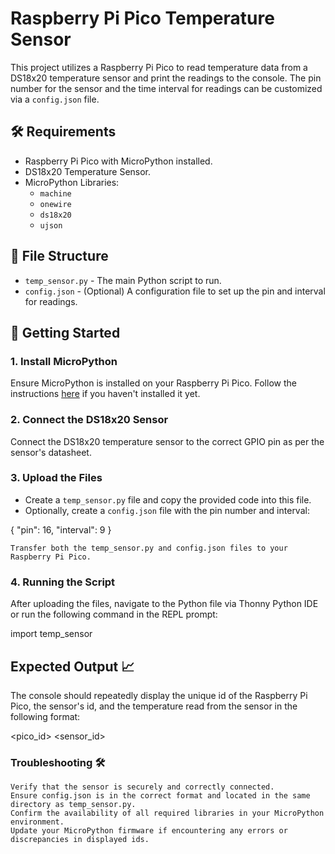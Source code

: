 # Raspberry Pi Pico Temperature Sensor

This project utilizes a Raspberry Pi Pico to read temperature data from a DS18x20 temperature sensor and print the readings to the console. The pin number for the sensor and the time interval for readings can be customized via a `config.json` file.

## 🛠️ Requirements

- Raspberry Pi Pico with MicroPython installed.
- DS18x20 Temperature Sensor.
- MicroPython Libraries:
  - `machine`
  - `onewire`
  - `ds18x20`
  - `ujson`
  
## 📁 File Structure

- `temp_sensor.py` - The main Python script to run.
- `config.json` - (Optional) A configuration file to set up the pin and interval for readings.

## 🚀 Getting Started

### 1. Install MicroPython

Ensure MicroPython is installed on your Raspberry Pi Pico. Follow the instructions [here](https://www.raspberrypi.org/documentation/rp2040/getting-started/#getting-started-with-micropython) if you haven't installed it yet.

### 2. Connect the DS18x20 Sensor

Connect the DS18x20 temperature sensor to the correct GPIO pin as per the sensor's datasheet.

### 3. Upload the Files

- Create a `temp_sensor.py` file and copy the provided code into this file.
- Optionally, create a `config.json` file with the pin number and interval:

{
  "pin": 16,
  "interval": 9
}


    Transfer both the temp_sensor.py and config.json files to your Raspberry Pi Pico.

### 4. Running the Script

After uploading the files, navigate to the Python file via Thonny Python IDE or run the following command in the REPL prompt:

import temp_sensor

## Expected Output 📈

The console should repeatedly display the unique id of the Raspberry Pi Pico, the sensor's id, and the temperature read from the sensor in the following format:

<pico_id> <sensor_id> <temperature>

### Troubleshooting 🛠️

    Verify that the sensor is securely and correctly connected.
    Ensure config.json is in the correct format and located in the same directory as temp_sensor.py.
    Confirm the availability of all required libraries in your MicroPython environment.
    Update your MicroPython firmware if encountering any errors or discrepancies in displayed ids.
